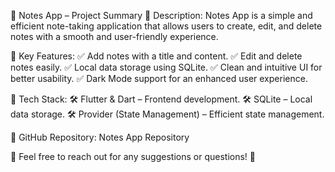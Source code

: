 📌 Notes App – Project Summary
🔹 Description:
Notes App is a simple and efficient note-taking application that allows users to create, edit, and delete notes with a smooth and user-friendly experience.

🔹 Key Features:
✅ Add notes with a title and content.
✅ Edit and delete notes easily.
✅ Local data storage using SQLite.
✅ Clean and intuitive UI for better usability.
✅ Dark Mode support for an enhanced user experience.

🔹 Tech Stack:
🛠️ Flutter & Dart – Frontend development.
🛠️ SQLite – Local data storage.
🛠️ Provider (State Management) – Efficient state management.

🔗 GitHub Repository: Notes App Repository

📩 Feel free to reach out for any suggestions or questions! 🚀
